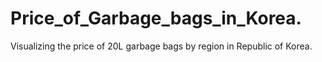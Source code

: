 # Price_of_Garbage_bags_in_Korea.
Visualizing the price of 20L garbage bags by region in Republic of Korea.
